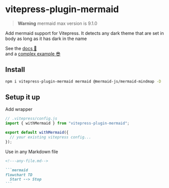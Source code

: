# vitepress-plugin-mermaid

> **Warning**
> mermaid max version is 9.1.0

Add mermaid support for Vitepress.
It detects any dark theme that are set in body as long as it has dark in the name

See the [docs 📕](https://emersonbottero.github.io/vitepress-plugin-mermaid/)  
and a [complex example 😎](https://emersonbottero.github.io/vitepress-plugin-mermaid/guide/more-examples.html#render)

## Install

```bash
npm i vitepress-plugin-mermaid mermaid @mermaid-js/mermaid-mindmap -D
```

## Setup it up

Add wrapper

```js
// .vitepress/config.js
import { withMermaid } from "vitepress-plugin-mermaid";

export default withMermaid({
  // your existing vitepress config...
});
```

Use in any Markdown file

````md
<!---any-file.md-->

```mermaid
flowchart TD
  Start --> Stop
```
````
